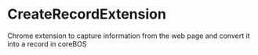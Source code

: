 # CreateRecordExtension
Chrome extension to capture information from the web page and convert it into a record in coreBOS
